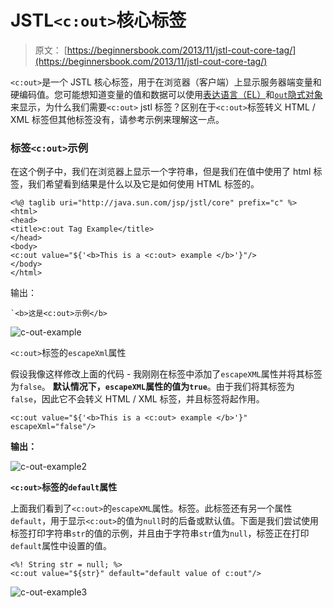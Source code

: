 # JSTL`<c:out>`核心标签

> 原文： [https://beginnersbook.com/2013/11/jstl-cout-core-tag/](https://beginnersbook.com/2013/11/jstl-cout-core-tag/)

`<c:out>`是一个 JSTL 核心标签，用于在浏览器（客户端）上显示服务器端变量和硬编码值。您可能想知道变量的值和数据可以使用[表达语言（EL）](https://beginnersbook.com/2013/11/jsp-expression-language-el/ "EL")和[`out`隐式对象](https://beginnersbook.com/2013/11/jsp-implicit-object-out-with-examples/)来显示，为什么我们需要`<c:out>` jstl 标签？区别在于`<c:out>`标签转义 HTML / XML 标签但其他标签没有，请参考示例来理解这一点。

### 标签`<c:out>`示例

在这个例子中，我们在浏览器上显示一个字符串，但是我们在值中使用了 html 标签，我们希望看到结果是什么以及它是如何使用 HTML 标签的。

```
<%@ taglib uri="http://java.sun.com/jsp/jstl/core" prefix="c" %>
<html>
<head>
<title>c:out Tag Example</title>
</head>
<body>
<c:out value="${'<b>This is a <c:out> example </b>'}"/>
</body>
</html>
```

输出：

```
`<b>这是<c:out>示例</b>
```

![c-out-example](../Images/582c61a6d5ce915b48ba7f3d32746181.jpg)

`<c:out>`标签的`escapeXml`属性

假设我像这样修改上面的代码 - 我刚刚在标签中添加了`escapeXML`属性并将其标签为`false`。 **默认情况下，`escapeXML`属性的值为`true`**。由于我们将其标签为`false`，因此它不会转义 HTML / XML 标签，并且标签将起作用。

```
<c:out value="${'<b>This is a <c:out> example </b>'}" escapeXml="false"/>
```

**输出：**

![c-out-example2](../Images/85bdcb5708a989960c916f6204b048b6.jpg)

**`<c:out>`标签的`default`属性**

上面我们看到了`<c:out>`的`escapeXML`属性。标签。此标签还有另一个属性`default`，用于显示`<c:out>`的值为`null`时的后备或默认值。下面是我们尝试使用标签打印字符串`str`的值的示例，并且由于字符串`str`值为`null`，标签正在打印`default`属性中设置的值。

```
<%! String str = null; %>
<c:out value="${str}" default="default value of c:out"/>
```

![c-out-example3](../Images/ffbab492317184dd3d44fdec53555463.jpg)
